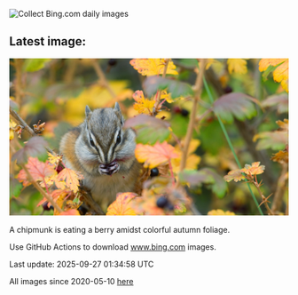 ![Collect Bing.com daily images](https://github.com/counter2015/bing-daily-images/workflows/Collect%20Bing.com%20daily%20images/badge.svg)
## Latest image:
![](images/AutumnChipmunk.jpg)

A chipmunk is eating a berry amidst colorful autumn foliage.

Use GitHub Actions to download www.bing.com images.

Last update: 2025-09-27 01:34:58 UTC

All images since 2020-05-10 [here](https://github.com/counter2015/bing-daily-images/tree/master/images)
